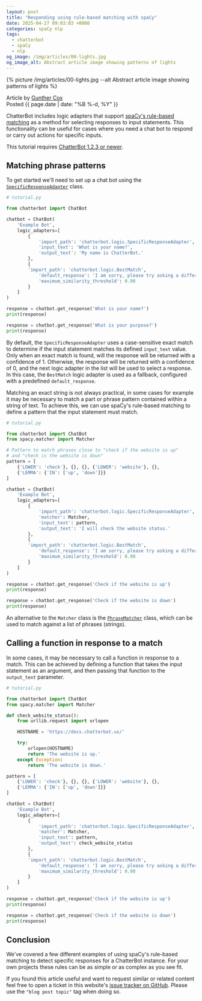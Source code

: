 ```yaml
---
layout: post
title: "Responding using rule-based matching with spaCy"
date: 2025-04-27 09:03:03 +0000
categories: spaCy nlp
tags:
  - chatterbot
  - spaCy
  - nlp
og_image: /img/articles/00-lights.jpg
og_image_alt: Abstract article image showing patterns of lights
---
```


{% picture /img/articles/00-lights.jpg --alt Abstract article image showing patterns of lights %}

<div class="text-muted">
    Article by <a href="https://github.com/gunthercox/" target="_blank">Gunther Cox</a>
</div>
<div class="text-muted mb-3">
    Posted {{ page.date | date: "%B %-d, %Y" }}
</div>

ChatterBot includes logic adapters that support [spaCy's rule-based matching](https://spacy.io/usage/rule-based-matching) as a method for selecting responses to input statements. This functionality can be useful for cases where you need a chat bot to respond or carry out actions for specific inputs.

<div class="alert alert-info">
    This tutorial requires <a href="https://pypi.org/project/ChatterBot/">ChatterBot 1.2.3 or newer</a>.
</div>

## Matching phrase patterns

To get started we'll need to set up a chat bot using the [`SpecificResponseAdapter`](https://docs.chatterbot.us/logic/#specific-response-adapter) class.

```python
# tutorial.py

from chatterbot import ChatBot

chatbot = ChatBot(
    'Example Bot',
    logic_adapters=[
        {
            'import_path': 'chatterbot.logic.SpecificResponseAdapter',
            'input_text': 'What is your name?',
            'output_text': 'My name is ChatterBot.'
        },
        {
        'import_path': 'chatterbot.logic.BestMatch',
            'default_response': 'I am sorry, please try asking a different question.',
            'maximum_similarity_threshold': 0.90
        }
    ]
)

response = chatbot.get_response('What is your name?')
print(response)

response = chatbot.get_response('What is your purpose?')
print(response)
```

By default, the `SpecificResponseAdapter` uses a case-sensitive exact match to determine if the input statement matches its defined `input_text` value. Only when an exact match is found, will the response will be returned with a confidence of 1. Otherwise, the response will be returned with a confidence of 0, and the next logic adapter in the list will be used to select a response. In this case, the `BestMatch` logic adapter is used as a fallback, configured with a predefined `default_response`.

Matching an exact string is not always practical, in some cases for example it may be necessary to match a part or phrase pattern contained within a string of text. To achieve this, we can use spaCy's rule-based matching to define a pattern that the input statement must match.

```python
# tutorial.py

from chatterbot import ChatBot
from spacy.matcher import Matcher

# Pattern to match phrases close to "check if the website is up"
# and "check is the website is down"
pattern = [
    {'LOWER': 'check'}, {}, {}, {'LOWER': 'website'}, {},
    {'LEMMA': {'IN': ['up', 'down']}}
]

chatbot = ChatBot(
    'Example Bot',
    logic_adapters=[
        {
            'import_path': 'chatterbot.logic.SpecificResponseAdapter',
            'matcher': Matcher,
            'input_text': pattern,
            'output_text': 'I will check the website status.'
        },
        {
        'import_path': 'chatterbot.logic.BestMatch',
            'default_response': 'I am sorry, please try asking a different question.',
            'maximum_similarity_threshold': 0.90
        }
    ]
)

response = chatbot.get_response('Check if the website is up')
print(response)

response = chatbot.get_response('Check if the website is down')
print(response)
```

<div class="alert alert-info">
    An alternative to the <code>Matcher</code> class is the <a href="https://spacy.io/usage/rule-based-matching#phrasematcher"><code>PhraseMatcher</code></a> class, which can be used to match against a list of phrases (strings).
</div>

## Calling a function in response to a match

In some cases, it may be necessary to call a function in response to a match. This can be achieved by defining a function that takes the input statement as an argument, and then passing that function to the `output_text` parameter.

```python
# tutorial.py

from chatterbot import ChatBot
from spacy.matcher import Matcher

def check_website_status():
    from urllib.request import urlopen

    HOSTNAME = 'https://docs.chatterbot.us/'

    try:
        urlopen(HOSTNAME)
        return 'The website is up.'
    except Exception:
        return 'The website is down.'

pattern = [
    {'LOWER': 'check'}, {}, {}, {'LOWER': 'website'}, {},
    {'LEMMA': {'IN': ['up', 'down']}}
]

chatbot = ChatBot(
    'Example Bot',
    logic_adapters=[
        {
            'import_path': 'chatterbot.logic.SpecificResponseAdapter',
            'matcher': Matcher,
            'input_text': pattern,
            'output_text': check_website_status
        },
        {
        'import_path': 'chatterbot.logic.BestMatch',
            'default_response': 'I am sorry, please try asking a different question.',
            'maximum_similarity_threshold': 0.90
        }
    ]
)

response = chatbot.get_response('Check if the website is up')
print(response)

response = chatbot.get_response('Check if the website is down')
print(response)
```

## Conclusion

We've covered a few different examples of using spaCy's rule-based matching to detect specific responses for a ChatterBot instance. For your own projects these rules can be as simple or as complex as you see fit.

If you found this article useful and want to request similar or related content feel free to open a ticket in this website's [issue tracker on GitHub](https://github.com/ChatterBot/chatterbot.us/labels/blog%20post%20topic). Please use the `"blog post topic"` tag when doing so.

